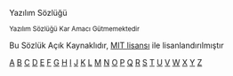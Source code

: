 Yazılım Sözlüğü 

<sup> Yazılım Sözlüğü Kar Amacı Gütmemektedir </sup>

Bu Sözlük Açık Kaynaklıdır, [MIT lisansı](/LICENSE) ile lisanlandırılmıştır


[A](docs/A.md)
[B](docs/B.md)
[C](docs/C.md)
[D](docs/D.md)
[E](docs/E.md)
[F](docs/F.md)
[G](docs/G.md)
[H](docs/H.md)
[I](docs/I.md)
[J](docs/J.md)
[K](docs/K.md)
[L](docs/L.md)
[M](docs/M.md)
[N](docs/N.md)
[O](docs/O.md)
[P](docs/P.md)
[Q](docs/Q.md)
[R](docs/R.md)
[S](docs/S.md)
[T](docs/T.md)
[U](docs/U.md)
[V](docs/V.md)
[W](docs/W.md)
[X](docs/X.md)
[Y](docs/Y.md)
[Z](docs/Z.md)
